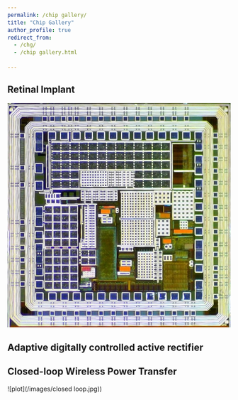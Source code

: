 ```yaml
---
permalink: /chip gallery/
title: "Chip Gallery"
author_profile: true
redirect_from: 
  - /chg/
  - /chip gallery.html

---
```


## Retinal Implant

![plot](/images/encrpt-implant2.jpg)

## Adaptive digitally controlled active rectifier 

## Closed-loop Wireless Power Transfer 

![plot](/images/closed loop.jpg))




